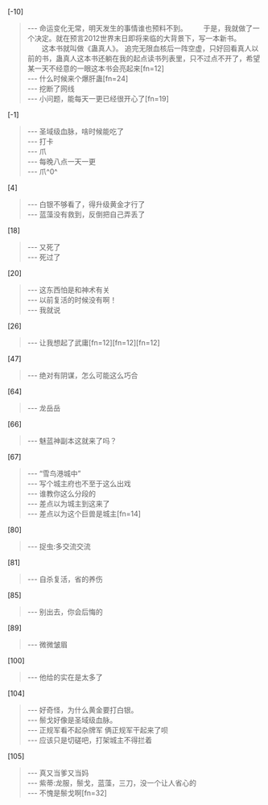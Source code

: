 
[-10] 
>--- 命运变化无常，明天发生的事情谁也预料不到。
　　于是，我就做了一个决定。就在预言2012世界末日即将来临的大背景下，写一本新书。
　　这本书就叫做《蛊真人》。
追完无限血核后一阵空虚，只好回看真人以前的书，蛊真人这本书还躺在我的起点读书列表里，只不过点不开了，希望某一天不经意的一眼这本书会亮起来[fn=12]<br>
>--- 什么时候来个爆肝蛊[fn=24]<br>
>--- 挖断了网线<br>
>--- 小问题，能每天一更已经很开心了[fn=19]<br>

[-1] 
>--- 圣域级血脉，啥时候能吃了<br>
>--- 打卡<br>
>--- 爪<br>
>--- 每晚八点一天一更<br>
>--- 爪^0^<br>

[4] 
>--- 白银不够看了，得升级黄金才行了<br>
>--- 蓝藻没有救到，反倒把自己弄丢了<br>

[18] 
>--- 又死了<br>
>--- 死过了<br>

[20] 
>--- 这东西怕是和神术有关<br>
>--- 以前复活的时候没有啊！<br>
>--- 我就说<br>

[26] 
>--- 让我想起了武庸[fn=12][fn=12][fn=12]<br>

[47] 
>--- 绝对有阴谋，怎么可能这么巧合<br>

[64] 
>--- 龙岳岳<br>

[66] 
>--- 魅蓝神副本这就来了吗？<br>

[67] 
>--- “雪鸟港城中”<br>
>--- 写个城主府也不至于这么出戏<br>
>--- 谁教你这么分段的<br>
>--- 差点以为城主到这来了<br>
>--- 差点以为这个巨兽是城主[fn=14]<br>

[80] 
>--- 捉虫:多交流交流<br>

[81] 
>--- 自杀复活，省的养伤<br>

[85] 
>--- 别出去，你会后悔的<br>

[89] 
>--- 微微皱眉<br>

[100] 
>--- 他给的实在是太多了<br>

[104] 
>--- 好奇怪，为什么黄金要打白银。<br>
>--- 鬃戈好像是圣域级血脉。<br>
>--- 正规军看不起杂牌军 俩正规军干起来了呗<br>
>--- 应该只是切磋吧，打架城主不得拦着<br>

[105] 
>--- 真又当爹又当妈<br>
>--- 紫蒂:龙服，鬃戈，蓝藻，三刀，没一个让人省心的<br>
>--- 不愧是鬃戈啊[fn=32]<br>
